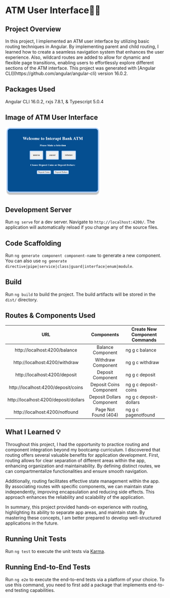 
# ATM User Interface:atm::bank:

<h2>Project Overview</h2>
In this project, I implemented an ATM user interface by utilizing basic routing techniques in Angular.
By implementing parent and child routing, I learned how to create a seamless navigation system that enhances the user experience. Also, wildcard routes are added to allow for dynamic and flexible page transitions, enabling users to effortlessly explore different sections of the ATM interface. This project was generated with [Angular CLI](https://github.com/angular/angular-cli) version 16.0.2.

<h2>Packages Used</h2>
Angular CLI 16.0.2, rxjs 7.8.1, & Typescript 5.0.4

<h2>Image of ATM User Interface</h2>
<img
  src="atm-img.png"
  alt="ATM Interface"
  title="ATM Interface"
  style="display: inline-block; margin: 0 auto; max-width: 300px">
  
## Development Server

Run `ng serve` for a dev server. Navigate to `http://localhost:4200/`. The application will automatically reload if you change any of the source files.

## Code Scaffolding

Run `ng generate component component-name` to generate a new component. You can also use `ng generate directive|pipe|service|class|guard|interface|enum|module`.

## Build

Run `ng build` to build the project. The build artifacts will be stored in the `dist/` directory.

## Routes & Components Used

|                  URL                  |         Components        | Create New Component Commands |
|:-------------------------------------:|:-------------------------:|-------------------------------|
| http://localhost:4200/balance         | Balance Component         | ng g c balance                |
| http://localhost:4200/withdraw        | Withdraw Component        | ng g c withdraw               |
| http://localhost:4200/deposit         | Deposit Component         | ng g c deposit                |
| http://localhost:4200/deposit/coins   | Deposit Coins Component   | ng g c deposit-coins          |
| http://localhost:4200/deposit/dollars | Deposit Dollars Component | ng g c deposit-dollars        |
| http://localhost:4200/notfound        | Page Not Found (404)      | ng g c pagenotfound           |


## What I Learned :bulb:
Throughout this project, I had the opportunity to practice routing and component integration beyond my bootcamp curriculum. I discovered that routing offers several valuable benefits for application development. First, routing allows for clear separation of different areas within the app, enhancing organization and maintainability. By defining distinct routes, we can compartmentalize functionalities and ensure smooth navigation. 

Additionally, routing facilitates effective state management within the app. By associating routes with specific components, we can maintain state independently, improving encapsulation and reducing side effects. This approach enhances the reliability and scalability of the application. 

In summary, this project provided hands-on experience with routing, highlighting its ability to separate app areas, and maintain state. By mastering these concepts, I am better prepared to develop well-structured applications in the future.

## Running Unit Tests

Run `ng test` to execute the unit tests via [Karma](https://karma-runner.github.io).

## Running End-to-End Tests

Run `ng e2e` to execute the end-to-end tests via a platform of your choice. To use this command, you need to first add a package that implements end-to-end testing capabilities.

